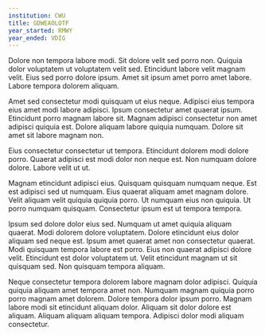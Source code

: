 ```yaml
---
institution: CWU
title: GDWEAOLOTF
year_started: RMWY
year_ended: VDIG
---
```


Dolore non tempora labore modi. Sit dolore velit sed porro non. Quiquia dolor voluptatem ut voluptatem velit sed. Etincidunt labore velit magnam velit. Eius sed porro dolore ipsum. Amet sit ipsum amet porro amet labore. Labore tempora dolorem aliquam.

Amet sed consectetur modi quisquam ut eius neque. Adipisci eius tempora eius amet modi labore adipisci. Ipsum consectetur amet quaerat ipsum. Etincidunt porro magnam labore sit. Magnam adipisci consectetur non amet adipisci quiquia est. Dolore aliquam labore quiquia numquam. Dolore sit amet sit labore magnam non.

Eius consectetur consectetur ut tempora. Etincidunt dolorem modi dolore porro. Quaerat adipisci est modi dolor non neque est. Non numquam dolore dolore. Labore velit ut ut.

Magnam etincidunt adipisci eius. Quisquam quisquam numquam neque. Est est adipisci sed ut numquam. Eius quaerat aliquam amet magnam dolore. Velit aliquam velit quiquia quiquia porro. Ut numquam eius non quiquia. Ut porro numquam quisquam. Consectetur ipsum est ut tempora tempora.

Ipsum sed dolore dolor eius sed. Numquam ut amet quiquia aliquam quaerat. Modi dolorem dolore voluptatem. Dolore etincidunt eius dolor aliquam sed neque est. Ipsum amet quaerat amet non consectetur quaerat. Modi quisquam tempora labore est porro. Eius non quaerat adipisci dolore velit. Etincidunt est dolor voluptatem ut. Velit etincidunt magnam ut sit quisquam sed. Non quisquam tempora aliquam.

Neque consectetur tempora dolorem labore magnam dolor adipisci. Quiquia quiquia aliquam amet tempora amet non. Numquam magnam quiquia porro porro magnam amet dolorem. Dolore tempora dolor ipsum porro. Magnam labore modi sit etincidunt aliquam dolor. Aliquam sit dolor dolore est aliquam. Aliquam aliquam aliquam tempora. Adipisci dolor modi aliquam consectetur.
    